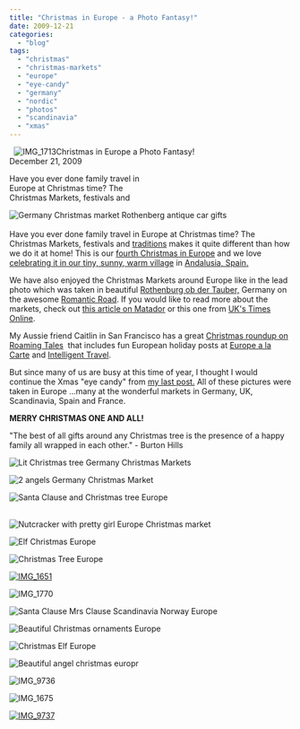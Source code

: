 ```yaml
---
title: "Christmas in Europe - a Photo Fantasy!"
date: 2009-12-21
categories: 
  - "blog"
tags: 
  - "christmas"
  - "christmas-markets"
  - "europe"
  - "eye-candy"
  - "germany"
  - "nordic"
  - "photos"
  - "scandinavia"
  - "xmas"
---
```


  ![IMG_1713](https://pub-ac94b3f306b24c0dba4238943c97f2e1.r2.dev/6a00e5502a95078833012876700b96970c.jpg)Christmas in Europe a Photo Fantasy!  
December 21, 2009

Have you ever done family travel in  
Europe at Christmas time? The  
Christmas Markets, festivals and

<!--more-->

![Germany Christmas market Rothenberg antique car gifts](https://pub-ac94b3f306b24c0dba4238943c97f2e1.r2.dev/6a00e5502a95078833012876700986970c.jpg)  
   
Have you ever done family travel in Europe at Christmas time? The Christmas Markets, festivals and [traditions](http://goeurope.about.com/cs/festivals/a/christmas.htm) makes it quite different than how we do it at home! This is our [fourth Christmas in Europe](https://pub-ac94b3f306b24c0dba4238943c97f2e1.r2.dev/2007/01/white-xmas-sort.html) and we love [celebrating it in our tiny, sunny, warm village](https://pub-ac94b3f306b24c0dba4238943c97f2e1.r2.dev/soultravelers3/2008/02/holiday-letter.html) in [Andalusia, Spain.](https://pub-ac94b3f306b24c0dba4238943c97f2e1.r2.dev/2008/12/grace-gratitude.html)

We have also enjoyed the Christmas Markets around Europe like in the lead photo which was taken in beautiful [Rothenburg ob der Tauber,](https://pub-ac94b3f306b24c0dba4238943c97f2e1.r2.dev/2009/01/family-travel-photorothenberg-germany.html) Germany on the awesome [Romantic Road](https://pub-ac94b3f306b24c0dba4238943c97f2e1.r2.dev/2009/05/family-travel-photo-germany-romantic-road.html). If you would like to read more about the markets, check out [this article on Matador](http://matadortrips.com/where-to-find-the-best-christmas-markets-in-europe/) or this one from [UK's Times Online](http://www.timesonline.co.uk/tol/travel/holiday_type/breaks/article6874921.ece).

My Aussie friend Caitlin in San Francisco has a great [Christmas roundup on Roaming Tales](http://www.roamingtales.com/2009/12/18/best-of-the-web-christmas-and-festive-season-in-travel/)  that includes fun European holiday posts at [Europe a la Carte](http://www.europealacarte.co.uk/blog/2009/12/16/celebrating-christmas-in-baroque-style-at-le-chateau-de-vaux-le-vicomte/) and [Intelligent Travel](http://blogs.nationalgeographic.com/blogs/intelligenttravel/2009/12/my-city-celebrates-annesophies.html).

But since many of us are busy at this time of year, I thought I would continue the Xmas "eye candy" from [my last post.](https://pub-ac94b3f306b24c0dba4238943c97f2e1.r2.dev/2009/12/-gifts-for-travelers-with-soul-digital-nomad-gear-mac-familytravel-adventure.html#more) All of these pictures were taken in Europe ...many at the wonderful markets in Germany, UK, Scandinavia, Spain and France.

**MERRY CHRISTMAS ONE AND ALL!**

"The best of all gifts around any Christmas tree is the presence of a happy family all wrapped in each other." - Burton Hills

![Lit Christmas tree Germany Christmas Markets](https://pub-ac94b3f306b24c0dba4238943c97f2e1.r2.dev/6a00e5502a950788330120a76d2605970b.jpg)

![2 angels Germany Christmas Market](https://pub-ac94b3f306b24c0dba4238943c97f2e1.r2.dev/6a00e5502a95078833012876702ee6970c.jpg)

[](https://pub-ac94b3f306b24c0dba4238943c97f2e1.r2.dev/6a00e5502a950788330128767034e4970c.jpg)![Santa Clause and Christmas tree Europe](https://pub-ac94b3f306b24c0dba4238943c97f2e1.r2.dev/6a00e5502a950788330128767034e4970c.jpg)  
 

![Nutcracker with pretty girl Europe Christmas market](https://pub-ac94b3f306b24c0dba4238943c97f2e1.r2.dev/6a00e5502a950788330120a76d2a32970b.jpg)

![Elf Christmas Europe](https://pub-ac94b3f306b24c0dba4238943c97f2e1.r2.dev/6a00e5502a950788330120a76d2b37970b.jpg)

![Christmas Tree Europe ](https://pub-ac94b3f306b24c0dba4238943c97f2e1.r2.dev/6a00e5502a95078833012876703666970c.jpg)

[![IMG_1651](https://pub-ac94b3f306b24c0dba4238943c97f2e1.r2.dev/6a00e5502a950788330120a76d2ebe970b.jpg)](https://pub-ac94b3f306b24c0dba4238943c97f2e1.r2.dev/2025/09/6a00e5502a950788330120a76d2ebe970b-300x225.jpg)

![IMG_1770](https://pub-ac94b3f306b24c0dba4238943c97f2e1.r2.dev/6a00e5502a950788330120a76d2f65970b.jpg)

![Santa Clause Mrs Clause Scandinavia Norway Europe](https://pub-ac94b3f306b24c0dba4238943c97f2e1.r2.dev/6a00e5502a95078833012876703828970c.jpg)

![Beautiful Christmas ornaments Europe](https://pub-ac94b3f306b24c0dba4238943c97f2e1.r2.dev/6a00e5502a950788330120a76d3112970b.jpg) 

![Christmas Elf Europe](https://pub-ac94b3f306b24c0dba4238943c97f2e1.r2.dev/6a00e5502a950788330128767039d3970c.jpg)

![Beautiful angel christmas europr](https://pub-ac94b3f306b24c0dba4238943c97f2e1.r2.dev/6a00e5502a950788330120a76d3203970b.jpg)

![IMG_9736](https://pub-ac94b3f306b24c0dba4238943c97f2e1.r2.dev/6a00e5502a95078833012876703b63970c.jpg)

  
![IMG_1675](https://pub-ac94b3f306b24c0dba4238943c97f2e1.r2.dev/6a00e5502a950788330120a76d344a970b.jpg)

[![IMG_9737](https://pub-ac94b3f306b24c0dba4238943c97f2e1.r2.dev/6a00e5502a95078833012876703e09970c.jpg)](https://pub-ac94b3f306b24c0dba4238943c97f2e1.r2.dev/2025/09/6a00e5502a95078833012876703e09970c-300x241.jpg)
